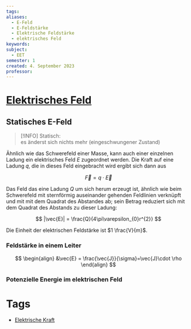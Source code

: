 ```yaml
---
tags: 
aliases:
  - E-Feld
  - E-Feldstärke
  - Elektrische Feldstärke
  - elektrisches Feld
keywords: 
subject:
  - EET
semester: 1
created: 4. September 2023
professor:
---
```


# [Elektrisches Feld](https://de.wikipedia.org/wiki/Elektrisches_Feld)

## Statisches E-Feld

> [!INFO] Statisch:  
> es änderst sich nichts mehr (eingeschwungener Zustand)

Ähnlich wie das Schwerefeld einer Masse, kann auch einer einzelnen Ladung ein elektrisches Feld $E$ zugeordnet werden. Die Kraft auf eine Ladung 𝑞, die in dieses Feld eingebracht wird ergibt sich dann aus

$$
\vec{F}=q\cdot \vec{E}
$$

Das Feld das eine Ladung $Q$ um sich herum erzeugt ist, ähnlich wie beim Schwerefeld mit sternförmig auseinander gehenden Feldlinien verknüpft und mit mit dem Quadrat des Abstandes ab; sein Betrag reduziert sich mit dem Quadrat des Abstands zu dieser Ladung:

$$
|\vec{E}| = \frac{Q}{4\pi\varepsilon_{0}r^{2}}
$$

Die Einheit der elektrischen Feldstärke ist $1 \frac{V}{m}$.

### Feldstärke in einem Leiter

$$
\begin{align}
&\vec{E} = \frac{\vec{J}}{\sigma}=\vec{J}\cdot \rho
\end{align}
$$

### Potenzielle Energie im elektrischen Feld

# Tags

- [Elektrische Kraft](Elektrische%20Kraft.md)